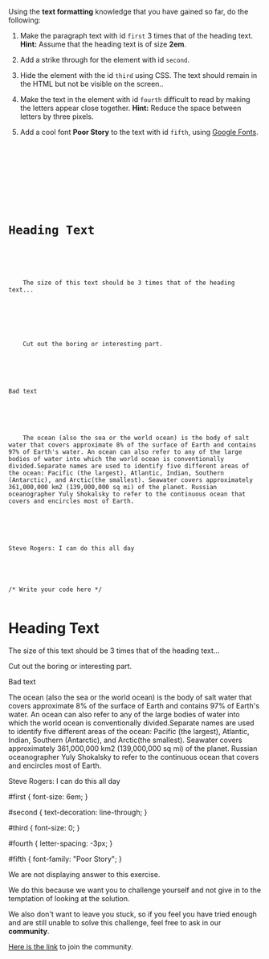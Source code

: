 Using the **text formatting** knowledge that you have
gained so far, do the following:

1. Make the paragraph text with id `first` 3 times that of the heading text.
**Hint:** Assume that the heading text is of size **2em**.

2. Add a strike through for the element with id `second`.

3. Hide the element with the id `third` using CSS. The text should remain in the HTML but not be visible on the screen..

4. Make the text in the element with id `fourth` difficult to read by making the letters appear close together.
**Hint:** Reduce the space between letters by three pixels.
5. Add a cool font **Poor Story** to the text with id `fifth`, using [Google Fonts](https://fonts.google.com/specimen/Poor+Story).

<codeblock language="css" type="exercise" testMode="fixedInput" showSolution="false">
<code>
<panel language="html">
<head>
  <link rel="preconnect" href="https://fonts.googleapis.com">
  <link rel="preconnect" href="https://fonts.gstatic.com" crossorigin>
  <link href="https://fonts.googleapis.com/css2?family=Poor+Story&display=swap" rel="stylesheet">
</head>
<body>
  <h1>Heading Text</h1>

  <p id="first">
    The size of this text should be 3 times that of the heading text...
  </p>

  <p>
    Cut out the <span id="second">boring</span> or <span>interesting</span> part.
  </p>

  <p id="third">Bad text</p>

  <p id="fourth">
    The ocean (also the sea or the world ocean) is the body of salt water that covers approximate 8% of the surface of Earth and contains 97% of Earth's water. An ocean can also refer to any of the large bodies of water into which the world ocean is conventionally divided.Separate names are used to identify five different areas of the ocean: Pacific (the largest), Atlantic, Indian, Southern (Antarctic), and Arctic(the smallest). Seawater covers approximately 361,000,000 km2 (139,000,000 sq mi) of the planet. Russian oceanographer Yuly Shokalsky to refer to the continuous ocean that covers and encircles most of Earth.
  </p>

  <p id="fifth">Steve Rogers: I can do this all day</p>
</body>
</panel>
<panel language="css">
/* Write your code here */
</panel>
</code>
<solution>
<panel language="html">
<head>
  <link rel="preconnect" href="https://fonts.googleapis.com">
  <link rel="preconnect" href="https://fonts.gstatic.com" crossorigin>
  <link href="https://fonts.googleapis.com/css2?family=Poor+Story&display=swap" rel="stylesheet">
</head>
<body>
  <h1>Heading Text</h1>

  <p id="first">
    The size of this text should be 3 times that of the heading text...
  </p>

  <p>
    Cut out the <span id="second">boring</span> or <span>interesting</span> part.
  </p>

  <p id="third">Bad text</p>

  <p id="fourth">
    The ocean (also the sea or the world ocean) is the body of salt water that covers approximate 8% of the surface of Earth and contains 97% of Earth's water. An ocean can also refer to any of the large bodies of water into which the world ocean is conventionally divided.Separate names are used to identify five different areas of the ocean: Pacific (the largest), Atlantic, Indian, Southern (Antarctic), and Arctic(the smallest). Seawater covers approximately 361,000,000 km2 (139,000,000 sq mi) of the planet. Russian oceanographer Yuly Shokalsky to refer to the continuous ocean that covers and encircles most of Earth.
  </p>

  <p id="fifth">Steve Rogers: I can do this all day</p>
</body>
</panel>
<panel language="css">
#first {
  font-size: 6em;
}

#second {
  text-decoration: line-through;
}

#third {
  font-size: 0;
}

#fourth {
  letter-spacing: -3px;
}

#fifth {
  font-family: "Poor Story";
}
</panel>
</solution>
</codeblock>

We are not displaying answer to this exercise.

We do this because we want you to challenge yourself
and
not give in to the temptation of looking at the solution.

We also don't want to leave you stuck, so if you feel
you have tried enough and are still unable to solve
this challenge, feel free to ask in our **community**.

[Here is the link](https://join.slack.com/t/bigbinaryacademy/shared_invite/zt-2kj86untg-wCGh2GPBA2I3iWZk4ke~tg) to join the community.
